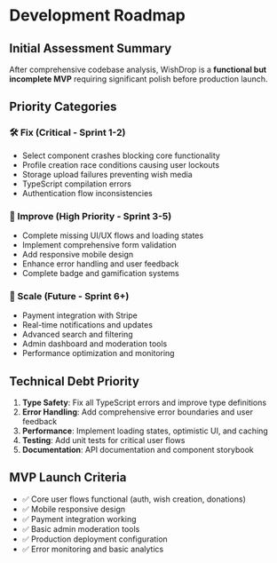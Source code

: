 # Development Roadmap

## Initial Assessment Summary

After comprehensive codebase analysis, WishDrop is a **functional but incomplete MVP** requiring significant polish before production launch.

## Priority Categories

### 🛠 Fix (Critical - Sprint 1-2)
- Select component crashes blocking core functionality
- Profile creation race conditions causing user lockouts
- Storage upload failures preventing wish media
- TypeScript compilation errors
- Authentication flow inconsistencies

### 🧹 Improve (High Priority - Sprint 3-5)
- Complete missing UI/UX flows and loading states
- Implement comprehensive form validation
- Add responsive mobile design
- Enhance error handling and user feedback
- Complete badge and gamification systems

### 🚀 Scale (Future - Sprint 6+)
- Payment integration with Stripe
- Real-time notifications and updates
- Advanced search and filtering
- Admin dashboard and moderation tools
- Performance optimization and monitoring

## Technical Debt Priority
1. **Type Safety**: Fix all TypeScript errors and improve type definitions
2. **Error Handling**: Add comprehensive error boundaries and user feedback
3. **Performance**: Implement loading states, optimistic UI, and caching
4. **Testing**: Add unit tests for critical user flows
5. **Documentation**: API documentation and component storybook

## MVP Launch Criteria
- ✅ Core user flows functional (auth, wish creation, donations)
- ✅ Mobile responsive design
- ✅ Payment integration working
- ✅ Basic admin moderation tools
- ✅ Production deployment configuration
- ✅ Error monitoring and basic analytics